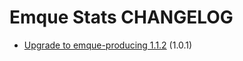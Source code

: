 # Emque Stats CHANGELOG

- [Upgrade to emque-producing 1.1.2](https://github.com/emque/emque-stats/pull/11) (1.0.1)
